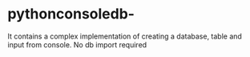 # pythonconsoledb-
It contains a complex implementation of creating a database, table and input from console. No db import required
